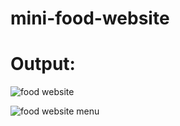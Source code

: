 # mini-food-website

# Output:

![food website](https://github.com/user-attachments/assets/110dae28-1040-41f6-ae6b-17e1631d1cb3)

![food website menu](https://github.com/user-attachments/assets/f41f707e-9d82-47d1-ae1d-0ac19a7a04d5)


